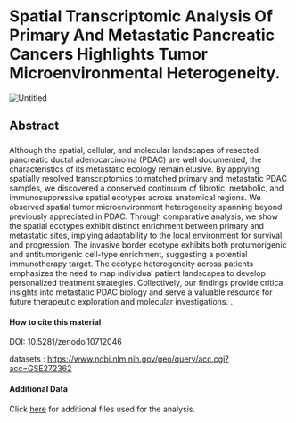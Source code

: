 # Spatial Transcriptomic Analysis Of Primary And Metastatic Pancreatic Cancers Highlights Tumor Microenvironmental Heterogeneity.

![Untitled](https://github.com/Masood-Lab/PDAC_Mets/assets/154272206/8b06c1ce-94c6-4790-9cba-7cd5e08dac38)


## Abstract
###
Although the spatial, cellular, and molecular landscapes of resected pancreatic ductal adenocarcinoma (PDAC) are well documented, the characteristics of its metastatic ecology remain elusive. By applying spatially resolved transcriptomics to matched primary and metastatic PDAC samples, we discovered a conserved continuum of fibrotic, metabolic, and immunosuppressive spatial ecotypes across anatomical regions. We observed spatial tumor microenvironment heterogeneity spanning beyond previously appreciated in PDAC. Through comparative analysis, we show the  spatial ecotypes exhibit distinct enrichment between primary and metastatic sites, implying adaptability to the local environment for survival and progression. The invasive border ecotype exhibits both protumorigenic and antitumorigenic cell-type enrichment, suggesting a potential immunotherapy target. The ecotype heterogeneity across patients emphasizes the need to map individual patient landscapes to develop personalized treatment strategies. Collectively, our findings provide critical insights into metastatic PDAC biology and serve a valuable resource for future therapeutic exploration and molecular investigations.
. 
#### How to cite this material
DOI: 10.5281/zenodo.10712046

datasets : https://www.ncbi.nlm.nih.gov/geo/query/acc.cgi?acc=GSE272362

#### Additional Data
Click [here](https://zenodo.org/records/10712047) for additional files used for the analysis.

